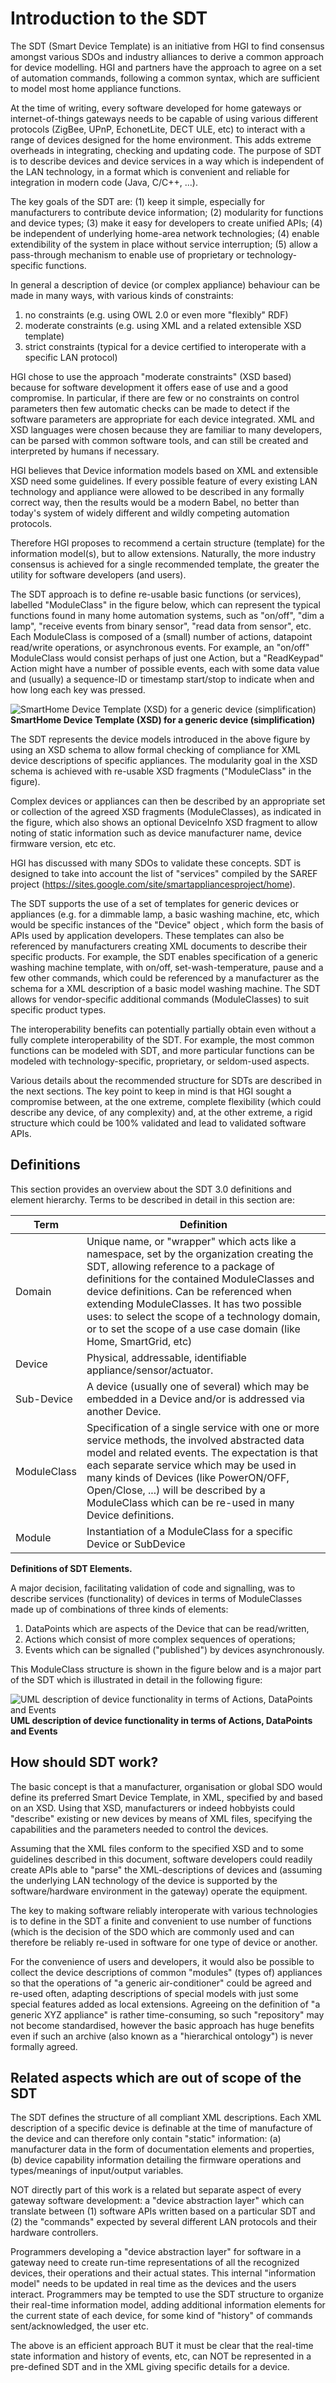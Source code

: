 # Introduction to the SDT

The SDT (Smart Device Template) is an initiative from HGI to find consensus amongst various SDOs and industry alliances to derive a common approach for device modelling. HGI and partners have the approach to agree on a set of automation commands, following a common syntax, which are sufficient to model most home appliance functions.

At the time of writing, every software developed for home gateways or internet-of-things gateways needs to be capable of using various different protocols (ZigBee, UPnP, EchonetLite, DECT ULE, etc) to interact with a range of devices designed for the home environment. This adds extreme overheads in integrating, checking and updating code. The purpose of SDT is to describe devices and device services in a way which is independent of the LAN technology, in a format which is convenient and reliable for integration in modern code (Java, C/C++, ...).

The key goals of the SDT are: (1) keep it simple, especially for manufacturers to contribute device information; (2) modularity for functions and device types; (3) make it easy for developers to create unified APIs; (4) be independent of underlying home-area network technologies; (4) enable extendibility of the system in place without service interruption; (5) allow a pass-through mechanism to enable use of proprietary or technology-specific functions.

In general a description of device (or complex appliance) behaviour can be made in many ways, with various kinds of constraints:

1. no constraints (e.g. using OWL 2.0 or even more "flexibly" RDF)
2. moderate constraints (e.g. using XML and a related extensible XSD template)
3. strict constraints (typical for a device certified to interoperate with a specific LAN protocol)

HGI chose to use the approach "moderate constraints" (XSD based) because for software development it offers ease of use and a good compromise. In particular, if there are few or no constraints on control parameters then few automatic checks can be made to detect if the software parameters are appropriate for each device integrated. XML and XSD languages were chosen because they are familiar to many developers, can be parsed with common software tools, and can still be created and interpreted by humans if necessary.

HGI believes that Device information models based on XML and extensible XSD need some guidelines. If every possible feature of every existing LAN technology and appliance were allowed to be described in any formally correct way, then the results would be a modern Babel, no better than today's system of widely different and wildly competing automation protocols. 

Therefore HGI proposes to recommend a certain structure (template) for the information model(s), but to allow extensions. Naturally, the more industry consensus is achieved for a single recommended template, the greater the utility for software developers (and users).

The  SDT approach is to define re-usable basic functions (or services), labelled "ModuleClass" in the figure below, which can represent the typical functions found in many home automation systems, such as "on/off", "dim a lamp", "receive events from binary sensor", "read data from sensor", etc. Each ModuleClass is composed of a (small) number of actions, datapoint read/write operations, or asynchronous events. For example, an "on/off" ModuleClass would consist perhaps of just one Action, but a "ReadKeypad" Action might have a number of possible events, each with some data value and (usually) a sequence-ID or timestamp start/stop to indicate when and how long each key was pressed.
 

![SmartHome Device Template (XSD) for a generic device (simplification)](images/SDT_simplified.png)  
**SmartHome Device Template (XSD) for a generic device (simplification)**

The  SDT represents the device models introduced in the above figure by using an XSD schema to allow formal checking of compliance for XML device descriptions of specific appliances. The modularity  goal  in the XSD schema is achieved with  re-usable XSD fragments ("ModuleClass" in the figure). 

Complex devices or appliances can then be described by an appropriate set or collection of the agreed XSD fragments (ModuleClasses), as indicated in the figure, which also shows an optional DeviceInfo XSD fragment to allow noting of static information such as device manufacturer name, device firmware version, etc etc.

HGI has discussed with many SDOs to validate these concepts. SDT is designed to take into account the list of "services" compiled by the SAREF project (https://sites.google.com/site/smartappliancesproject/home).

The SDT supports the use of a set of templates for generic devices or appliances (e.g. for a dimmable lamp, a basic washing machine, etc, which would be specific instances of the "Device" object , which form the basis of APIs used by application developers. These templates can also be referenced by manufacturers creating XML documents to describe their specific products. For example, the SDT enables specification of a generic washing machine template, with on/off, set-wash-temperature, pause and a few other commands, which could be referenced by a manufacturer as the schema for a XML description of a basic model washing machine. The SDT allows for vendor-specific additional commands (ModuleClasses) to suit specific product types. 

The interoperability benefits can potentially partially obtain even without a fully complete interoperability of the SDT. For example, the most common functions can be modeled with SDT, and more particular functions can be modeled with technology-specific, proprietary, or seldom-used aspects. 

Various details about the recommended structure for SDTs are described in the next sections. The key point to keep in mind is that HGI sought a compromise between, at the one extreme, complete flexibility (which could describe any device, of any complexity) and, at the other extreme, a rigid structure which could be 100% validated and lead to validated software APIs.


## Definitions

This section provides an overview about the SDT 3.0 definitions and element hierarchy. Terms to be described in detail in this section are:

| Term |  Definition  |
|------|------------|
|Domain | Unique name, or "wrapper" which acts like a namespace, set by the organization creating the SDT, allowing reference to a package of definitions for the contained ModuleClasses and device definitions. Can be referenced when extending ModuleClasses. It has two possible uses: to select the scope of a technology domain, or to set the scope of a use case domain (like Home, SmartGrid, etc) |
| Device | Physical, addressable, identifiable appliance/sensor/actuator. |
| Sub-Device | A device (usually one of several) which may be embedded in a Device and/or is addressed via another Device. |
| ModuleClass | Specification of a single service with one or more service methods, the involved abstracted data model and related events. The expectation is that each separate service which may be used in many kinds of Devices (like PowerON/OFF, Open/Close, ...) will be described by a ModuleClass which can be re-used in many Device definitions. |
| Module | Instantiation of a ModuleClass for a specific Device or SubDevice|

**Definitions of SDT Elements.**

A major decision, facilitating validation of code and signalling, was to describe services (functionality) of devices in terms of ModuleClasses made up of combinations of three kinds of elements:

1. DataPoints which are aspects of the Device that can be read/written,
2. Actions which consist of more complex sequences of operations;
3. Events which can be signalled ("published") by devices asynchronously. 

This ModuleClass structure is shown in the figure below and is a major part of the SDT which is illustrated in detail in the following figure:
 
![UML description of device functionality in terms of Actions, DataPoints and Events](images/MC.Action.DataPoint.Event.png)  
**UML description of device functionality in terms of Actions, DataPoints and Events**

## How should SDT work?

The basic concept is that a manufacturer, organisation or global SDO would define its preferred Smart Device Template, in XML, specified by and based on an XSD. Using that XSD, manufacturers or indeed hobbyists could "describe" existing or new devices by means of XML files, specifying the capabilities and the parameters needed to control the devices.

Assuming that the XML files conform to the specified XSD and to some guidelines described in this document, software developers could readily create APIs able to "parse" the XML-descriptions of devices and (assuming the underlying LAN technology of the device is supported by the software/hardware environment in the gateway) operate the equipment.

The key to making software reliably interoperate with various technologies is to define in the SDT a finite and convenient to use number of functions (which is the decision of the SDO which are commonly used and can therefore be reliably re-used in software for one type of device or another.

For the convenience of users and developers, it would also be possible to collect the device descriptions of common "modules" (types of) appliances so that the operations of "a generic air-conditioner" could be agreed and re-used often, adapting descriptions of special models with just some special features added as local extensions. Agreeing on the definition of "a generic XYZ appliance" is rather time-consuming, so such "repository" may not become standardised, however the basic approach has huge benefits even if such an archive (also known as a "hierarchical ontology") is never formally agreed.

## Related aspects which are out of scope of the SDT

The SDT defines the structure of all compliant XML descriptions. Each XML description of a specific device is definable at the time of manufacture of the device and can therefore only contain "static" information: (a) manufacturer data in the form of documentation elements and properties, (b) device capability information detailing the firmware operations and types/meanings of input/output variables. 

NOT directly part of this work is a related but separate aspect of every gateway software development: a "device abstraction layer" which can translate between (1) software APIs written based on a particular SDT and (2) the "commands" expected by several different LAN protocols and their hardware controllers. 

Programmers developing a "device abstraction layer" for software in a gateway need to create run-time representations of all the recognized devices, their operations and their actual states. This internal "information model" needs to be updated in real time as the devices and the users interact. Programmers may be tempted to use the SDT structure to organize their real-time information model, adding additional information elements for the current state of each device, for some kind of "history" of commands sent/acknowledged, the user etc. 

The above is an efficient approach BUT it must be clear that the real-time state information and history of events, etc, can NOT be represented in a pre-defined SDT and in the XML giving specific details for a device.
